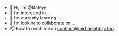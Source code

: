 - 👋 Hi, I’m @Mateye
- 👀 I’m interested in ...
- 🌱 I’m currently learning ...
- 💞️ I’m looking to collaborate on ...
- 📫 How to reach me on contract@michaelabbey.top

<!---
Mateye/Mateye is a ✨ special ✨ repository because its `README.md` (this file) appears on your GitHub profile.
You can click the Preview link to take a look at your changes.
--->

